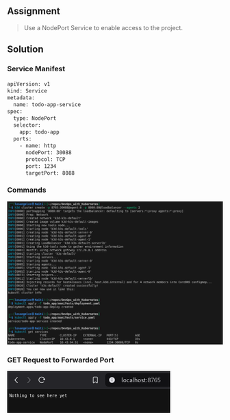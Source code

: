 ## Assignment

> 
> Use a NodePort Service to enable access to the project.

## Solution

### Service Manifest

```
apiVersion: v1
kind: Service
metadata:
  name: todo-app-service
spec:
  type: NodePort
  selector:
    app: todo-app
  ports:
    - name: http
      nodePort: 30088
      protocol: TCP
      port: 1234
      targetPort: 8088
```

### Commands

![Commands for Exercise 1.06](https://raw.githubusercontent.com/VikSil/DevOps_with_Kubernetes/refs/heads/trunk/Part1/Exercise_1.06/Exercise_1.06_commands.png)

### GET Request to Forwarded Port

![Landing Page for Exercise 1.06](https://raw.githubusercontent.com/VikSil/DevOps_with_Kubernetes/refs/heads/trunk/Part1/Exercise_1.06/Exercise_1.06_landing_page.png)
